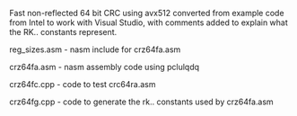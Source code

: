 Fast non-reflected 64 bit CRC using avx512 converted from example code from Intel to work with Visual Studio, with comments added to explain what the RK.. constants represent.

reg_sizes.asm - nasm include for crz64fa.asm

crz64fa.asm - nasm assembly code using pclulqdq

crz64fc.cpp - code to test crc64ra.asm

crz64fg.cpp - code to generate the rk.. constants used by crz64fa.asm

